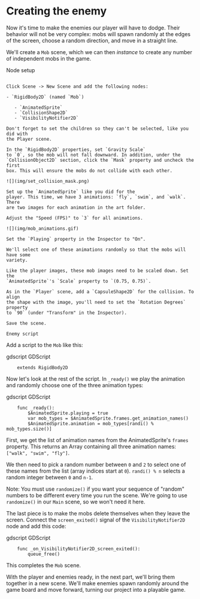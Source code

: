 

Creating the enemy
==================

Now it's time to make the enemies our player will have to dodge. Their behavior
will not be very complex: mobs will spawn randomly at the edges of the screen,
choose a random direction, and move in a straight line.

We'll create a `Mob` scene, which we can then *instance* to create any number
of independent mobs in the game.

Node setup
~~~~~~~~~~

Click Scene -> New Scene and add the following nodes:

- `RigidBody2D` (named `Mob`)

   - `AnimatedSprite`
   - `CollisionShape2D`
   - `VisibilityNotifier2D`

Don't forget to set the children so they can't be selected, like you did with
the Player scene.

In the `RigidBody2D` properties, set `Gravity Scale`
to `0`, so the mob will not fall downward. In addition, under the
`CollisionObject2D` section, click the `Mask` property and uncheck the first
box. This will ensure the mobs do not collide with each other.

![](img/set_collision_mask.png)

Set up the `AnimatedSprite` like you did for the
player. This time, we have 3 animations: `fly`, `swim`, and `walk`. There
are two images for each animation in the art folder.

Adjust the "Speed (FPS)" to `3` for all animations.

![](img/mob_animations.gif)

Set the `Playing` property in the Inspector to "On".

We'll select one of these animations randomly so that the mobs will have some
variety.

Like the player images, these mob images need to be scaled down. Set the
`AnimatedSprite`'s `Scale` property to `(0.75, 0.75)`.

As in the `Player` scene, add a `CapsuleShape2D` for the collision. To align
the shape with the image, you'll need to set the `Rotation Degrees` property
to `90` (under "Transform" in the Inspector).

Save the scene.

Enemy script
~~~~~~~~~~~~

Add a script to the `Mob` like this:

gdscript GDScript

```
    extends RigidBody2D
```

Now let's look at the rest of the script. In `_ready()` we play the animation
and randomly choose one of the three animation types:

gdscript GDScript

```
    func _ready():
        $AnimatedSprite.playing = true
        var mob_types = $AnimatedSprite.frames.get_animation_names()
        $AnimatedSprite.animation = mob_types[randi() % mob_types.size()]
```

First, we get the list of animation names from the AnimatedSprite's `frames`
property. This returns an Array containing all three animation names: `["walk",
"swim", "fly"]`.

We then need to pick a random number between `0` and `2` to select one of
these names from the list (array indices start at `0`). `randi() % n`
selects a random integer between `0` and `n-1`.

Note:
 You must use `randomize()` if you want your sequence of "random"
            numbers to be different every time you run the scene. We're going to
            use `randomize()` in our `Main` scene, so we won't need it here.

The last piece is to make the mobs delete themselves when they leave the screen.
Connect the `screen_exited()` signal of the `VisibilityNotifier2D` node and
add this code:

gdscript GDScript

```
    func _on_VisibilityNotifier2D_screen_exited():
        queue_free()
```

This completes the `Mob` scene.

With the player and enemies ready, in the next part, we'll bring them together
in a new scene. We'll make enemies spawn randomly around the game board and move
forward, turning our project into a playable game.
